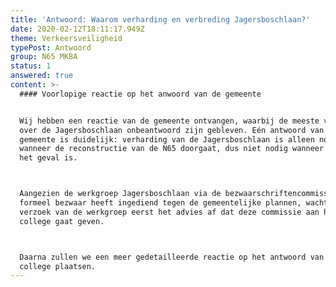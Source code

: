 ```yaml
---
title: 'Antwoord: Waarom verharding en verbreding Jagersboschlaan?'
date: 2020-02-12T18:11:17.949Z
theme: Verkeersveiligheid
typePost: Antwoord
group: N65 MKBA
status: 1
answered: true
content: >-
  #### Voorlopige reactie op het anwoord van de gemeente


  Wij hebben een reactie van de gemeente ontvangen, waarbij de meeste vragen
  over de Jagersboschlaan onbeantwoord zijn gebleven. Eén antwoord van de
  gemeente is duidelijk: verharding van de Jagersboschlaan is alleen nodig
  wanneer de reconstructie van de N65 doorgaat, dus niet nodig wanneer dat niet
  het geval is.



  Aangezien de werkgroep Jagersboschlaan via de bezwaarschriftencommissie
  formeel bezwaar heeft ingediend tegen de gemeentelijke plannen, wachten we op
  verzoek van de werkgroep eerst het advies af dat deze commissie aan het
  college gaat geven.



  Daarna zullen we een meer gedetailleerde reactie op het antwoord van het
  college plaatsen.
---
```


